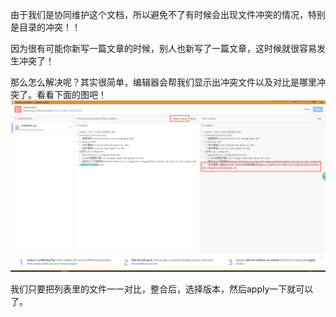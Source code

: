 由于我们是协同维护这个文档，所以避免不了有时候会出现文件冲突的情况，特别是目录的冲突！！

因为很有可能你新写一篇文章的时候，别人也新写了一篇文章，这时候就很容易发生冲突了！

那么怎么解决呢？其实很简单，编辑器会帮我们显示出冲突文件以及对比是哪里冲突了。看看下面的图吧！  
[![](/assets/JF49XM.png)](http://192.168.3.29:4000/assets/JF49XM.png)

我们只要把列表里的文件一一对比，整合后，选择版本，然后apply一下就可以了。

